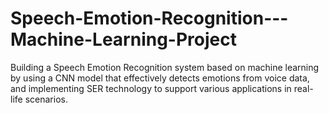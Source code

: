 # Speech-Emotion-Recognition---Machine-Learning-Project
Building a Speech Emotion Recognition system based on machine learning by using a CNN model that effectively detects emotions from voice data, and implementing SER technology to support various applications in real-life scenarios.
